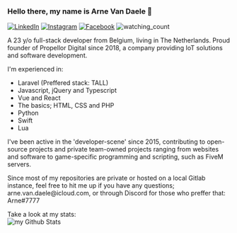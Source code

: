 ### Hello there, my name is Arne Van Daele 👋

<a href="https://www.linkedin.com/in/arne-van-daele/" target="_blank"><img src="https://img.shields.io/badge/LinkedIn-%230077B5.svg?&style=flat-square&logo=linkedin&logoColor=white" alt="LinkedIn"></a>
<a href="https://www.instagram.com/arnevandaele/" target="_blank"><img src="https://img.shields.io/badge/Instagram-%23E4405F.svg?&style=flat-square&logo=instagram&logoColor=white" alt="Instagram"></a>
<a href="https://www.facebook.com/arnevdaele" target="_blank"><img src="https://img.shields.io/badge/Facebook-%231877F2.svg?&style=flat-square&logo=facebook&logoColor=white" alt="Facebook"></a>
<img src="https://komarev.com/ghpvc/?username=arnevdaele&color=brightgreen" alt="watching_count" />

<p>A 23 y/o full-stack developer from Belgium, living in The Netherlands. Proud founder of Propellor Digital since 2018, a company providing IoT solutions and software development.</p>
<p>I'm experienced in:</p>
<ul>
  <li>Laravel (Preffered stack: TALL)</li>
  <li>Javascript, jQuery and Typescript</li>
  <li>Vue and React</li>
  <li>The basics; HTML, CSS and PHP</li>
  <li>Python</li>
  <li>Swift</li>
  <li>Lua</li>
</ul>

<p>I've been active in the 'developer-scene' since 2015, contributing to open-source projects and private team-owned projects ranging from websites and software to game-specific programming and scripting, such as FiveM servers.</p>

<p>Since most of my repositories are private or hosted on a local Gitlab instance, feel free to hit me up if you have any questions; arne.van.daele@icloud.com, or through Discord for those who preffer that: Arne#7777</p>
Take a look at my stats:<br>
<img align="center" src="https://github-readme-stats.vercel.app/api?username=arnevdaele&include_all_commits=true&count_private=true&show_icons=true&line_height=20&title_color=2B5BBD&icon_color=1124BB&text_color=A1A1A1&bg_color=0,000000,130F40" alt="my Github Stats"/>
